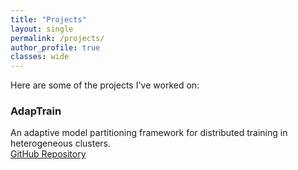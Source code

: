 ```yaml
---
title: "Projects"
layout: single
permalink: /projects/
author_profile: true
classes: wide
---
```


Here are some of the projects I've worked on:

### AdapTrain
An adaptive model partitioning framework for distributed training in heterogeneous clusters.  
[GitHub Repository](https://github.com/pacslab/adapTrain)